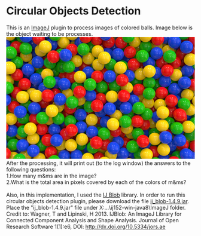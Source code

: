 # Circular Objects Detection
This is an [ImageJ](https://imagej.nih.gov/ij/) plugin to process images of colored balls. Image below is the object waiting to be processes. ![colored_balls](https://github.com/zheliu422/Circular-Objects-Detection/blob/master/colored_balls.png) 
After the processing, it will print out (to the log window) the answers to the following questions:<br />
1.How many m&ms are in the image? <br />
2.What is the total area in pixels covered by each of the colors of m&ms?<br />
<br />Also, in this implementation, I used the [IJ Blob](https://imagej.net/IJ_Blob) library. In order to run this circular objects detection plugin, please download the file [ij_blob-1.4.9.jar](https://github.com/thorstenwagner/ij-blob/releases/tag/v1.4.9-2). Place the "ij_blob-1.4.9.jar" file under X:\...\ij152-win-java8\ImageJ folder.
<br />Credit to: Wagner, T and Lipinski, H 2013. IJBlob: An ImageJ Library for Connected Component Analysis and Shape Analysis. Journal of Open Research Software 1(1):e6, DOI: http://dx.doi.org/10.5334/jors.ae
